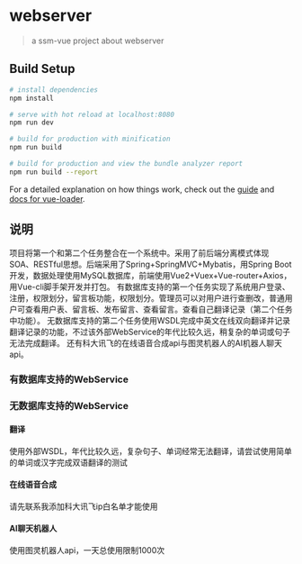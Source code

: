 # webserver

> a ssm-vue project about webserver

## Build Setup

``` bash
# install dependencies
npm install

# serve with hot reload at localhost:8080
npm run dev

# build for production with minification
npm run build

# build for production and view the bundle analyzer report
npm run build --report
```

For a detailed explanation on how things work, check out the [guide](http://vuejs-templates.github.io/webpack/) and [docs for vue-loader](http://vuejs.github.io/vue-loader).

## 说明

项目将第一个和第二个任务整合在一个系统中。采用了前后端分离模式体现SOA、RESTful思想。后端采用了Spring+SpringMVC+Mybatis，用Spring Boot开发，数据处理使用MySQL数据库，前端使用Vue2+Vuex+Vue-router+Axios，用Vue-cli脚手架开发并打包。
有数据库支持的第一个任务实现了系统用户登录、注册，权限划分，留言板功能，权限划分。管理员可以对用户进行查删改，普通用户可查看用户表、留言板、发布留言、查看留言。查看自己翻译记录（第二个任务中功能）。
无数据库支持的第二个任务使用WSDL完成中英文在线双向翻译并记录翻译记录的功能，不过该外部WebService的年代比较久远，稍复杂的单词或句子无法完成翻译。
还有科大讯飞的在线语音合成api与图灵机器人的AI机器人聊天api。


### 有数据库支持的WebService



### 无数据库支持的WebService

#### 翻译
使用外部WSDL，年代比较久远，复杂句子、单词经常无法翻译，请尝试使用简单的单词或汉字完成双语翻译的测试

#### 在线语音合成
请先联系我添加科大讯飞ip白名单才能使用

#### AI聊天机器人
使用图灵机器人api，一天总使用限制1000次
